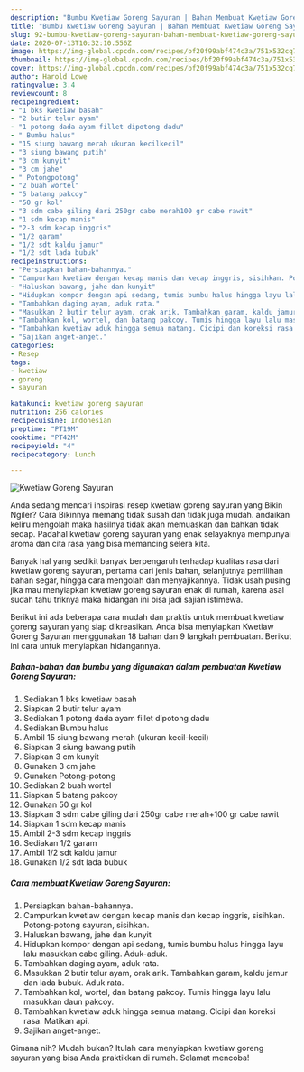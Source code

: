 ```yaml
---
description: "Bumbu Kwetiaw Goreng Sayuran | Bahan Membuat Kwetiaw Goreng Sayuran Yang Lezat"
title: "Bumbu Kwetiaw Goreng Sayuran | Bahan Membuat Kwetiaw Goreng Sayuran Yang Lezat"
slug: 92-bumbu-kwetiaw-goreng-sayuran-bahan-membuat-kwetiaw-goreng-sayuran-yang-lezat
date: 2020-07-13T10:32:10.556Z
image: https://img-global.cpcdn.com/recipes/bf20f99abf474c3a/751x532cq70/kwetiaw-goreng-sayuran-foto-resep-utama.jpg
thumbnail: https://img-global.cpcdn.com/recipes/bf20f99abf474c3a/751x532cq70/kwetiaw-goreng-sayuran-foto-resep-utama.jpg
cover: https://img-global.cpcdn.com/recipes/bf20f99abf474c3a/751x532cq70/kwetiaw-goreng-sayuran-foto-resep-utama.jpg
author: Harold Lowe
ratingvalue: 3.4
reviewcount: 8
recipeingredient:
- "1 bks kwetiaw basah"
- "2 butir telur ayam"
- "1 potong dada ayam fillet dipotong dadu"
- " Bumbu halus"
- "15 siung bawang merah ukuran kecilkecil"
- "3 siung bawang putih"
- "3 cm kunyit"
- "3 cm jahe"
- " Potongpotong"
- "2 buah wortel"
- "5 batang pakcoy"
- "50 gr kol"
- "3 sdm cabe giling dari 250gr cabe merah100 gr cabe rawit"
- "1 sdm kecap manis"
- "2-3 sdm kecap inggris"
- "1/2 garam"
- "1/2 sdt kaldu jamur"
- "1/2 sdt lada bubuk"
recipeinstructions:
- "Persiapkan bahan-bahannya."
- "Campurkan kwetiaw dengan kecap manis dan kecap inggris, sisihkan. Potong-potong sayuran, sisihkan."
- "Haluskan bawang, jahe dan kunyit"
- "Hidupkan kompor dengan api sedang, tumis bumbu halus hingga layu lalu masukkan cabe giling. Aduk-aduk."
- "Tambahkan daging ayam, aduk rata."
- "Masukkan 2 butir telur ayam, orak arik. Tambahkan garam, kaldu jamur dan lada bubuk. Aduk rata."
- "Tambahkan kol, wortel, dan batang pakcoy. Tumis hingga layu lalu masukkan daun pakcoy."
- "Tambahkan kwetiaw aduk hingga semua matang. Cicipi dan koreksi rasa. Matikan api."
- "Sajikan anget-anget."
categories:
- Resep
tags:
- kwetiaw
- goreng
- sayuran

katakunci: kwetiaw goreng sayuran 
nutrition: 256 calories
recipecuisine: Indonesian
preptime: "PT19M"
cooktime: "PT42M"
recipeyield: "4"
recipecategory: Lunch

---
```



![Kwetiaw Goreng Sayuran](https://img-global.cpcdn.com/recipes/bf20f99abf474c3a/751x532cq70/kwetiaw-goreng-sayuran-foto-resep-utama.jpg)

Anda sedang mencari inspirasi resep kwetiaw goreng sayuran yang Bikin Ngiler? Cara Bikinnya memang tidak susah dan tidak juga mudah. andaikan keliru mengolah maka hasilnya tidak akan memuaskan dan bahkan tidak sedap. Padahal kwetiaw goreng sayuran yang enak selayaknya mempunyai aroma dan cita rasa yang bisa memancing selera kita.

Banyak hal yang sedikit banyak berpengaruh terhadap kualitas rasa dari kwetiaw goreng sayuran, pertama dari jenis bahan, selanjutnya pemilihan bahan segar, hingga cara mengolah dan menyajikannya. Tidak usah pusing jika mau menyiapkan kwetiaw goreng sayuran enak di rumah, karena asal sudah tahu triknya maka hidangan ini bisa jadi sajian istimewa.




Berikut ini ada beberapa cara mudah dan praktis untuk membuat kwetiaw goreng sayuran yang siap dikreasikan. Anda bisa menyiapkan Kwetiaw Goreng Sayuran menggunakan 18 bahan dan 9 langkah pembuatan. Berikut ini cara untuk menyiapkan hidangannya.

<!--inarticleads1-->

##### Bahan-bahan dan bumbu yang digunakan dalam pembuatan Kwetiaw Goreng Sayuran:

1. Sediakan 1 bks kwetiaw basah
1. Siapkan 2 butir telur ayam
1. Sediakan 1 potong dada ayam fillet dipotong dadu
1. Sediakan  Bumbu halus
1. Ambil 15 siung bawang merah (ukuran kecil-kecil)
1. Siapkan 3 siung bawang putih
1. Siapkan 3 cm kunyit
1. Gunakan 3 cm jahe
1. Gunakan  Potong-potong
1. Sediakan 2 buah wortel
1. Siapkan 5 batang pakcoy
1. Gunakan 50 gr kol
1. Siapkan 3 sdm cabe giling dari 250gr cabe merah+100 gr cabe rawit
1. Siapkan 1 sdm kecap manis
1. Ambil 2-3 sdm kecap inggris
1. Sediakan 1/2 garam
1. Ambil 1/2 sdt kaldu jamur
1. Gunakan 1/2 sdt lada bubuk




<!--inarticleads2-->

##### Cara membuat Kwetiaw Goreng Sayuran:

1. Persiapkan bahan-bahannya.
1. Campurkan kwetiaw dengan kecap manis dan kecap inggris, sisihkan. Potong-potong sayuran, sisihkan.
1. Haluskan bawang, jahe dan kunyit
1. Hidupkan kompor dengan api sedang, tumis bumbu halus hingga layu lalu masukkan cabe giling. Aduk-aduk.
1. Tambahkan daging ayam, aduk rata.
1. Masukkan 2 butir telur ayam, orak arik. Tambahkan garam, kaldu jamur dan lada bubuk. Aduk rata.
1. Tambahkan kol, wortel, dan batang pakcoy. Tumis hingga layu lalu masukkan daun pakcoy.
1. Tambahkan kwetiaw aduk hingga semua matang. Cicipi dan koreksi rasa. Matikan api.
1. Sajikan anget-anget.




Gimana nih? Mudah bukan? Itulah cara menyiapkan kwetiaw goreng sayuran yang bisa Anda praktikkan di rumah. Selamat mencoba!
